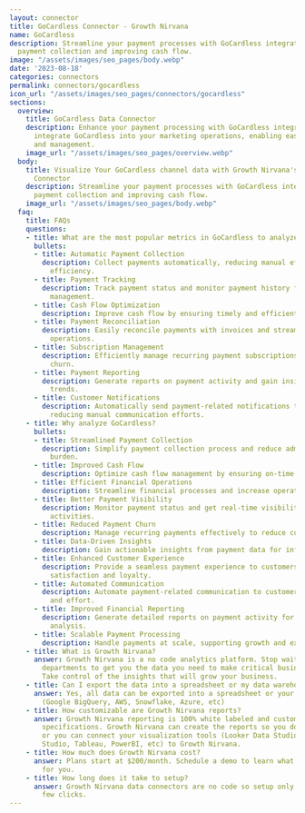 ```yaml
---
layout: connector
title: GoCardless Connector - Growth Nirvana
name: GoCardless
description: Streamline your payment processes with GoCardless integration, simplifying
  payment collection and improving cash flow.
image: "/assets/images/seo_pages/body.webp"
date: '2023-08-18'
categories: connectors
permalink: connectors/gocardless
icon_url: "/assets/images/seo_pages/connectors/gocardless"
sections:
  overview:
    title: GoCardless Data Connector
    description: Enhance your payment processing with GoCardless integration. Seamlessly
      integrate GoCardless into your marketing operations, enabling easy payment collection
      and management.
    image_url: "/assets/images/seo_pages/overview.webp"
  body:
    title: Visualize Your GoCardless channel data with Growth Nirvana's GoCardless
      Connector
    description: Streamline your payment processes with GoCardless integration, simplifying
      payment collection and improving cash flow.
    image_url: "/assets/images/seo_pages/body.webp"
  faq:
    title: FAQs
    questions:
    - title: What are the most popular metrics in GoCardless to analyze?
      bullets:
      - title: Automatic Payment Collection
        description: Collect payments automatically, reducing manual efforts and improving
          efficiency.
      - title: Payment Tracking
        description: Track payment status and monitor payment history for better financial
          management.
      - title: Cash Flow Optimization
        description: Improve cash flow by ensuring timely and efficient payment collection.
      - title: Payment Reconciliation
        description: Easily reconcile payments with invoices and streamline financial
          operations.
      - title: Subscription Management
        description: Efficiently manage recurring payment subscriptions and reduce
          churn.
      - title: Payment Reporting
        description: Generate reports on payment activity and gain insights into payment
          trends.
      - title: Customer Notifications
        description: Automatically send payment-related notifications to customers,
          reducing manual communication efforts.
    - title: Why analyze GoCardless?
      bullets:
      - title: Streamlined Payment Collection
        description: Simplify payment collection process and reduce administrative
          burden.
      - title: Improved Cash Flow
        description: Optimize cash flow management by ensuring on-time payment collection.
      - title: Efficient Financial Operations
        description: Streamline financial processes and increase operational efficiency.
      - title: Better Payment Visibility
        description: Monitor payment status and get real-time visibility into payment
          activities.
      - title: Reduced Payment Churn
        description: Manage recurring payments effectively to reduce customer churn.
      - title: Data-Driven Insights
        description: Gain actionable insights from payment data for informed decision-making.
      - title: Enhanced Customer Experience
        description: Provide a seamless payment experience to customers, increasing
          satisfaction and loyalty.
      - title: Automated Communication
        description: Automate payment-related communication to customers, saving time
          and effort.
      - title: Improved Financial Reporting
        description: Generate detailed reports on payment activity for better financial
          analysis.
      - title: Scalable Payment Processing
        description: Handle payments at scale, supporting growth and expansion strategies.
    - title: What is Growth Nirvana?
      answer: Growth Nirvana is a no code analytics platform. Stop waiting for other
        departments to get you the data you need to make critical business decisions.
        Take control of the insights that will grow your business.
    - title: Can I export the data into a spreadsheet or my data warehouse?
      answer: Yes, all data can be exported into a spreadsheet or your data warehouse
        (Google BigQuery, AWS, Snowflake, Azure, etc)
    - title: How customizable are Growth Nirvana reports?
      answer: Growth Nirvana reporting is 100% white labeled and customized to your
        specifications. Growth Nirvana can create the reports so you don’t have to
        or you can connect your visualization tools (Looker Data Studio/Google Data
        Studio, Tableau, PowerBI, etc) to Growth Nirvana.
    - title: How much does Growth Nirvana cost?
      answer: Plans start at $200/month. Schedule a demo to learn what plan is best
        for you.
    - title: How long does it take to setup?
      answer: Growth Nirvana data connectors are no code so setup only requires a
        few clicks.
---
```


